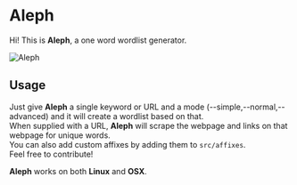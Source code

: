 # Aleph

Hi! This is **Aleph**, a one word wordlist generator.

![Aleph](http://i67.tinypic.com/9kwgfs.png)  

## Usage
Just give **Aleph** a single keyword or URL and a mode (--simple,--normal,--advanced) and it will create a wordlist based on that.  
When supplied with a URL, **Aleph** will scrape the webpage and links on that webpage for unique words.   
You can also add custom affixes by adding them to ```src/affixes```.      
Feel free to contribute!  

**Aleph** works on both **Linux** and **OSX**.
